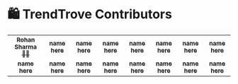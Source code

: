 

# 🛍️ TrendTrove Contributors 

<table>
    <tbody>
        <tr>
           <td align="center">
                <a href="https://github.com/RS-labhub">
                    <sub><b>Rohan Sharma 🧑‍🎤</b></sub>
                    <br />
                </a> 
            </td>
            <td align="center">
                <a href="github_Id here"">
                    <sub><b>name here</b></sub>
                    <br />
                </a> 
            </td>
            <td align="center">
                <a href="github_Id here">
                    <sub><b>name here</b></sub>
                    <br />
                </a> 
            </td>
          <td align="center">
                <a href="github_Id here">
                    <sub><b>name here</b></sub>
                    <br />
                </a> 
            </td>
          <td align="center">
                <a href="github_Id here">
                    <sub><b>name here</b></sub>
                    <br />
                </a> 
            </td>
          <td align="center">
                <a href="github_Id here">
                    <sub><b>name here</b></sub>
                    <br />
                </a> 
            </td>
          <td align="center">
                <a href="github_Id here">
                    <sub><b>name here</b></sub>
                    <br />
                </a> 
            </td>
          <td align="center">
                <a href="github_Id here">
                    <sub><b>name here</b></sub>
                    <br />
                </a> 
            </td>
	</tr>
	<tr>
           <td align="center">
                <a href="github_Id here"">
                    <sub><b>name here</b></sub>
                    <br />
                </a>  
            </td>
            <td align="center">
                <a href="github_Id here"">
                    <sub><b>name here</b></sub>
                    <br />
                </a> 
            </td>
            <td align="center">
                <a href="github_Id here">
                    <sub><b>name here</b></sub>
                    <br />
                </a> 
            </td>
          <td align="center">
                <a href="github_Id here">
                    <sub><b>name here</b></sub>
                    <br />
                </a> 
            </td>
          <td align="center">
                <a href="github_Id here">
                    <sub><b>name here</b></sub>
                    <br />
                </a> 
            </td>
          <td align="center">
                <a href="github_Id here">
                    <sub><b>name here</b></sub>
                    <br />
                </a> 
            </td>
          <td align="center">
                <a href="github_Id here">
                    <sub><b>name here</b></sub>
                    <br />
                </a> 
            </td>
          <td align="center">
                <a href="github_Id here">
                    <sub><b>name here</b></sub>
                    <br />
                </a> 
            </td>
	</tr>
    </tbody>
</table>
